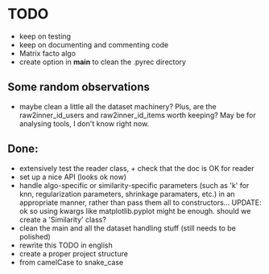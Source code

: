 TODO
====

* keep on testing
* keep on documenting and commenting code
* Matrix facto algo
* create option in __main__ to clean the .pyrec directory

Some random observations
------------------------

* maybe clean a little all the dataset machinery? Plus, are the
    raw2inner_id_users and raw2inner_id_items worth keeping? May be for
    analysing tools, I don't know right now.

Done:
-----

* extensively test the reader class, + check that the doc is OK for reader
* set up a nice API (looks ok now)
* handle algo-specific or similarity-specific parameters (such as 'k' for knn,
  regularization parameters, shrinkage paramaters, etc.) in an appropriate
  manner, rather than pass them all to constructors... UPDATE: ok so using
  kwargs like matplotlib.pyplot might be enough. should we create a
  'Similarity' class?
* clean the main and all the dataset handling stuff (still needs to be
  polished)
* rewrite this TODO in english
* create a proper project structure
* from camelCase to snake\_case
